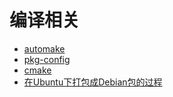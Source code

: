 # 编译相关

- [automake](automake/readme.md)
- [pkg-config](pkg-config.md)
- [cmake](cmake/readme.md)
- [在Ubuntu下打包成Debian包的过程](ubuntu.deb.debian.make.md)
